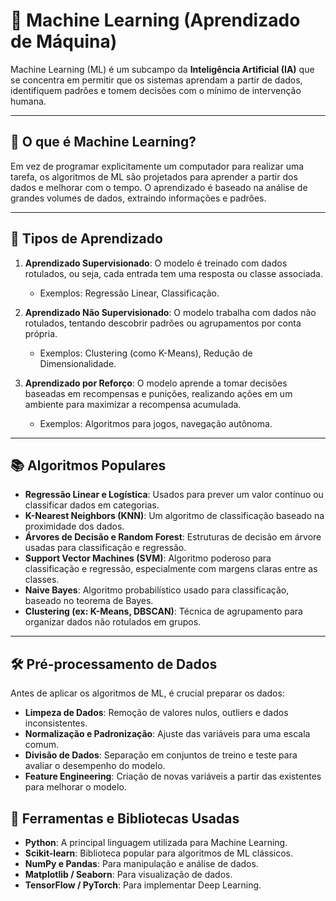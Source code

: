# 🤖 Machine Learning (Aprendizado de Máquina)

Machine Learning (ML) é um subcampo da **Inteligência Artificial (IA)** que se concentra em permitir que os sistemas aprendam a partir de dados, identifiquem padrões e tomem decisões com o mínimo de intervenção humana.

---

## 🧠 O que é Machine Learning?

Em vez de programar explicitamente um computador para realizar uma tarefa, os algoritmos de ML são projetados para aprender a partir dos dados e melhorar com o tempo. O aprendizado é baseado na análise de grandes volumes de dados, extraindo informações e padrões.

---

## 🔹 Tipos de Aprendizado

1. **Aprendizado Supervisionado**: O modelo é treinado com dados rotulados, ou seja, cada entrada tem uma resposta ou classe associada.
   - Exemplos: Regressão Linear, Classificação.
   
2. **Aprendizado Não Supervisionado**: O modelo trabalha com dados não rotulados, tentando descobrir padrões ou agrupamentos por conta própria.
   - Exemplos: Clustering (como K-Means), Redução de Dimensionalidade.

3. **Aprendizado por Reforço**: O modelo aprende a tomar decisões baseadas em recompensas e punições, realizando ações em um ambiente para maximizar a recompensa acumulada.
   - Exemplos: Algoritmos para jogos, navegação autônoma.

---

## 📚 Algoritmos Populares

- **Regressão Linear e Logística**: Usados para prever um valor contínuo ou classificar dados em categorias.
- **K-Nearest Neighbors (KNN)**: Um algoritmo de classificação baseado na proximidade dos dados.
- **Árvores de Decisão e Random Forest**: Estruturas de decisão em árvore usadas para classificação e regressão.
- **Support Vector Machines (SVM)**: Algoritmo poderoso para classificação e regressão, especialmente com margens claras entre as classes.
- **Naive Bayes**: Algoritmo probabilístico usado para classificação, baseado no teorema de Bayes.
- **Clustering (ex: K-Means, DBSCAN)**: Técnica de agrupamento para organizar dados não rotulados em grupos.

---

## 🛠️ Pré-processamento de Dados

Antes de aplicar os algoritmos de ML, é crucial preparar os dados:

- **Limpeza de Dados**: Remoção de valores nulos, outliers e dados inconsistentes.
- **Normalização e Padronização**: Ajuste das variáveis para uma escala comum.
- **Divisão de Dados**: Separação em conjuntos de treino e teste para avaliar o desempenho do modelo.
- **Feature Engineering**: Criação de novas variáveis a partir das existentes para melhorar o modelo.


## 🔧 Ferramentas e Bibliotecas Usadas

- **Python**: A principal linguagem utilizada para Machine Learning.
- **Scikit-learn**: Biblioteca popular para algoritmos de ML clássicos.
- **NumPy e Pandas**: Para manipulação e análise de dados.
- **Matplotlib / Seaborn**: Para visualização de dados.
- **TensorFlow / PyTorch**: Para implementar Deep Learning.
